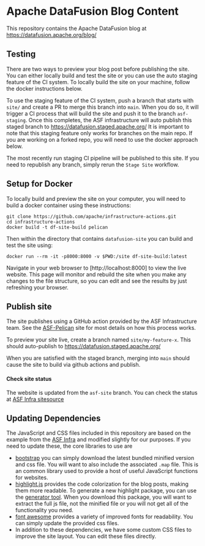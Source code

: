# Apache DataFusion Blog Content

This repository contains the Apache DataFusion blog at https://datafusion.apache.org/blog/

## Testing

There are two ways to preview your blog post before publishing the site. You can
either locally build and test the site or you can use the auto staging feature
of the CI system. To locally build the site on your machine, follow the docker
instructions below.

To use the staging feature of the CI system, push a branch that starts with
`site/` and create a PR to merge this branch into `main`. When you do so, it
will trigger a CI process that will build the site and push it to the branch
`asf-staging`. Once this completes, the ASF infrastructure will auto publish
this staged branch to https://datafusion.staged.apache.org/ It is important
to note that this staging feature only works for branches on the main repo.
If you are working on a forked repo, you will need to use the docker approach
below.

The most recently run staging CI pipeline will be published to this site. If you
need to republish any branch, simply rerun the `Stage Site` workflow.

## Setup for Docker

To locally build and preview the site on your computer, you will need to build
a docker container using these instructions:

```shell
git clone https://github.com/apache/infrastructure-actions.git
cd infrastructure-actions
docker build -t df-site-build pelican
```

Then within the directory that contains `datafusion-site` you can build and test
the site using:

```shell
docker run --rm -it -p8000:8000 -v $PWD:/site df-site-build:latest
```

Navigate in your web browser to [http://localhost:8000] to view the live website.
This page will monitor and rebuild the site when you make any changes to the file
structure, so you can edit and see the results by just refreshing your browser.

## Publish site

The site publishes using a GitHub action provided by the ASF Infrastructure team.
See the [ASF-Pelican](https://infra.apache.org/asf-pelican.html) site for most details
on how this process works.

To preview your site live, create a branch named `site/my-feature-x`. This should
auto-publish to https://datafusion.staged.apache.org/

When you are satisfied with the staged branch, merging into `main` should cause
the site to build via github actions and publish.

#### Check site status

The website is updated from the `asf-site` branch. You can check the status at 
[ASF Infra sitesource](https://infra-reports.apache.org/#sitesource)

## Updating Dependencies

The JavaScript and CSS files included in this repository are based on the
example from the [ASF Infra](https://github.com/apache/infrastructure-website)
and modified slightly for our purposes. If you need to update these, the core
libraries to use are

- [bootstrap](https://getbootstrap.com/) you can simply download the latest
    bundled minified version and css file. You will want to also include the
    associated `.map` file. This is an common library used to provide a host
    of useful JavaScript functions for websites.
- [highlight.js](https://highlightjs.org/) provides the code colorization
    for the blog posts, making them more readable. To generate a new highlight
    package, you can use the [generator tool](https://highlightjs.org/download).
    When you download this package, you will want to extract the full js file,
    not the minified file or you will not get all of the functionality you
    need.
- [font awesome](https://fontawesome.com/) provides a variety of improved
    fonts for readability. You can simply update the provided css files.
- In addition to these dependencies, we have some custom CSS files to improve
    the site layout. You can edit these files directly.

